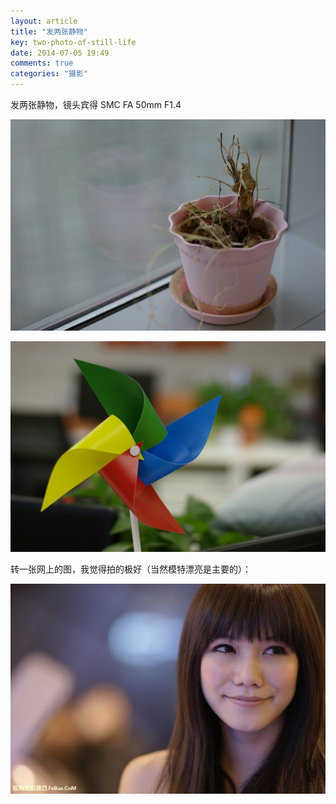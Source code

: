 ```yaml
---
layout: article
title: "发两张静物"
key: two-photo-of-still-life
date: 2014-07-05 19:49
comments: true
categories: "摄影"
---
```


  发两张静物，镜头宾得 SMC FA 50mm F1.4

  ![](/assets/images/2014/grass.jpg)

  ![](/assets/images/2014/windmill.jpg)

  转一张网上的图，我觉得拍的极好（当然模特漂亮是主要的）：

  ![](/assets/images/2014/fromweb.jpg)